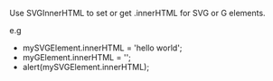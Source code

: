 Use SVGInnerHTML to set or get .innerHTML for SVG or G elements.

e.g 
* mySVGElement.innerHTML = '<text>hello world</text>';
* myGElement.innerHTML   = '<rect />';
* alert(mySVGElement.innerHTML);
